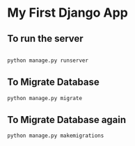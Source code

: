 # My First Django App

## To run the server

```bash

python manage.py runserver

```

## To Migrate Database

```bash
python manage.py migrate


```

## To Migrate Database again

```bash
python manage.py makemigrations

```
